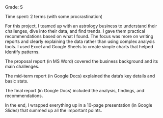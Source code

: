 Grade: S

Time spent: 2 terms (with some procrastination)

For this project, I teamed up with an astrology business to understand their challenges, dive into their data, and find trends. I gave them practical recommendations based on what I found. The focus was more on writing reports and clearly explaining the data rather than using complex analysis tools. I used Excel and Google Sheets to create simple charts that helped identify patterns.

The proposal report (in MS Word) covered the business background and its main challenges.

The mid-term report (in Google Docs) explained the data’s key details and basic stats.

The final report (in Google Docs) included the analysis, findings, and recommendations.

In the end, I wrapped everything up in a 10-page presentation (in Google Slides) that summed up all the important points.






